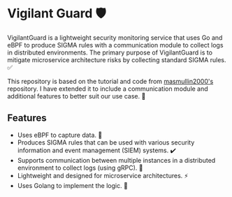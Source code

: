 # Vigilant Guard 🛡️
VigilantGuard is a lightweight security monitoring service that uses Go and eBPF to produce SIGMA rules with a communication module to collect logs in distributed environments. The primary purpose of VigilantGuard is to mitigate microservice architecture risks by collecting standard SIGMA rules. ✅

This repository is based on the tutorial and code from [masmullin2000's](https://www.example.com) repository. I have extended it to include a communication module and additional features to better suit our use case. 📌

## Features
- Uses eBPF to capture data. 🐝
- Produces SIGMA rules that can be used with various security information and event management (SIEM) systems. ✔️
- Supports communication between multiple instances in a distributed environment to collect logs (using gRPC). 📡
- Lightweight and designed for microservice architectures. ⚡
- Uses Golang to implement the logic. 🐹
